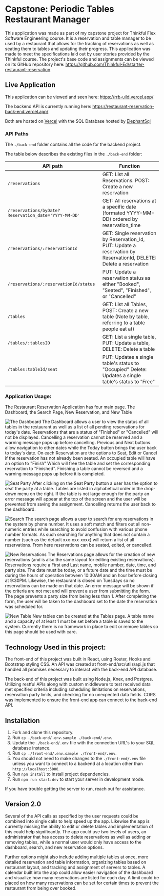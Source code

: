 # Capstone: Periodic Tables Restaurant Manager

This application was made as part of my capstone project for Thinkful Flex Software Engineering course. It is a reservation and table manager to be used by a restaurant that allows for the tracking of reservations as well as seating them to tables and updating their progress. This application was made to meet the specifications laid out by user stories provided by the Thinkful course. The project's base code and assignments can be viewed on its GitHub repository here: https://github.com/Thinkful-Ed/starter-restaurant-reservation

## Live Application

This application can be viewed and seen here: https://rrb-uild.vercel.app/

The backend API is currently running here: https://restaurant-reservation-back-end.vercel.app/

Both are hosted on [Vercel](https://vercel.com/home) with the SQL Database hosted by [ElephantSql](https://www.elephantsql.com/)

### API Paths

The `./back-end` folder contains all the code for the backend project.

The table below describes the existing files in the `./back-end` folder:

| API path                                                 | Function                                                                                                            |
| -------------------------------------------------------- | ------------------------------------------------------------------------------------------------------------------- |
| `/reservations`                                          | GET: List all Reservations. POST: Create a new reservation                                                          |
| `/reservations/byDate?Reservation_date='YYYY-MM-DD'`     | GET: All reservations at a specific date (formated YYYY-MM-DD) ordered by reservation_time                          |
| `/reservations/:reservationId`                           | GET: Single reservation by Reservation_Id, PUT: Update a reservation by ReservationId, DELETE: Delete a reservation |
| `/reservations/:reservationId/status`                    | PUT: Update a reservation status as either "Booked", "Seated", "Finished", or "Cancelled"                           |
| `/tables`                                                | GET: List all Tables, POST: Create a new table (Note by table, referring to a table people eat at)                  |
| `/tables/:tablesID`                                      | GET: List a single table, PUT: Update a table, DELETE: Delete a table                                               |
| `/tables:tableId/seat`                                   | PUT: Updates a single table's status to "Occupied" Delete: Updates a single table's status to "Free"                |

### Application Usage:

The Restaurant Reservation Application has four main page. The Dashboard, the Search Page, New Reservation, and New Table

![The Dashboard](https://i.imgur.com/Kwen4CK.png)
The Dashboard allows a user to view the status of all tables in the restaurant as well as a list of all pending reservations for today's date. Reservations that are a status of "Finished" or "Cancelled" will not be displayed. Cancelling a reservation cannot be reserved and a warning message pops up before cancelling. Previous and Next buttons allow navigation to other dates while the Today button brings the user back to today's date. On each Reservation are the options to Seat, Edit or Cancel if the reservation has not already been seated. An occupied table will have an option to "Finish" Which will free the table and set the corresponding reservation to "Finished". Finishing a table cannot be reversed and a warning message pops up before it is completed.

![Seat Party](https://i.imgur.com/JfGWEB6.png)
After clicking on the Seat Party button a user has the option to seat the party at a table. Tables are listed in alphabetical order in the drop-down menu on the right. If the table is not large enough for the party an error message will appear at the top of the screen and the user will be prevented from saving the assignment. Cancelling returns the user back to the dashboard.

![Search](https://i.imgur.com/eMgnTJ7.png)
The search page allows a user to search for any reservations in the system by phone number. It uses a soft match and filters out all non-numeric entries while searching to avoid confusion with various phone number formats. As such searching for anything that does not contain a number (such as the default xxx-xxx-xxxx) will return a list of all reservations. From here reservations can be seated, edited, or cancelled.

![New Reservations](https://i.imgur.com/3zmmZha.png)
The Reservations page allows for the creation of new reservations (and is also the same layout for editing existing reservations). Reservations require a First and Last name, mobile number, date, time, and party size. The date must be today, or a future date and the time must be during the hours of operation between 10:30AM and an hour before closing at 9:30PM. Likewise, the restaurant is closed on Tuesdays so no reservations can be made on that date. An error message will be shown if the criteria are not met and will prevent a user from submitting the form. The page prevents a party size from being less than 1. After completing the form, the user will be taken to the dashboard set to the date the reservation was scheduled for.

![New Table](https://i.imgur.com/rSEGs5S.png)
New tables can be created at the Tables page. A table name and a capacity of at least 1 must be set before a table is saved to the system. Currently there is no framework in place to edit or remove tables so this page should be used with care.

## Technology Used in this project:

The front-end of this project was built in React, using Router, Hooks and Bootstrap styling CSS. An API was created at front-end/src/utils/api.js that handled all promises necessary to interact with the back-end API database.

The back-end of this project was built using Node.js, Knex, and Postgres. Utilizing restful APIs along with custom middleware to test received data met specified criteria including scheduling limitations on reservations, reservation party limits, and checking for no unexpected data fields. CORS was implemented to ensure the front-end app can connect to the back-end API.




## Installation

1. Fork and clone this repository.
1. Run `cp ./back-end/.env.sample ./back-end/.env`.
1. Update the `./back-end/.env` file with the connection URL's to your SQL database instance.
1. Run `cp ./front-end/.env.sample ./front-end/.env`.
1. You should not need to make changes to the `./front-end/.env` file unless you want to connect to a backend at a location other than `http://localhost:5000`.
1. Run `npm install` to install project dependencies.
1. Run `npm run start:dev` to start your server in development mode.

If you have trouble getting the server to run, reach out for assistance.

## Version 2.0

Several of the API calls as specified by the user requests could be combined into single calls to help speed up the app. Likewise the app is currently missing the ability to edit or delete tables and implementation of this could help significantly. The app could use two levels of users, an administrator that has access to delete reservations as well as adding or removing tables, while a normal user would only have access to the dashboard, search, and new reservation options.

Further options might also include adding multiple tables at once, more detailed reservation and table information, organizing tables based on restaurant layout, and tracking and assignment of servers to tables. A calendar built into the app could allow easier navigation of the dashboard and visualize how many reservations are listed for each day. A limit could be placed on how many reservations can be set for certain times to prevent the restaurant from being over booked.
